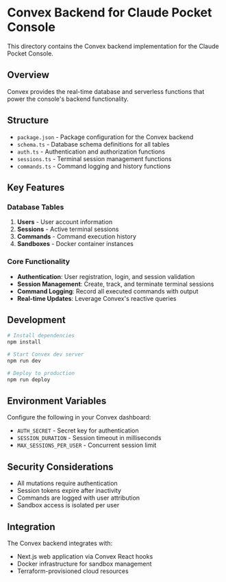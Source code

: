 # Convex Backend for Claude Pocket Console

This directory contains the Convex backend implementation for the Claude Pocket Console.

## Overview

Convex provides the real-time database and serverless functions that power the console's backend functionality.

## Structure

- `package.json` - Package configuration for the Convex backend
- `schema.ts` - Database schema definitions for all tables
- `auth.ts` - Authentication and authorization functions
- `sessions.ts` - Terminal session management functions
- `commands.ts` - Command logging and history functions

## Key Features

### Database Tables

1. **Users** - User account information
2. **Sessions** - Active terminal sessions
3. **Commands** - Command execution history
4. **Sandboxes** - Docker container instances

### Core Functionality

- **Authentication**: User registration, login, and session validation
- **Session Management**: Create, track, and terminate terminal sessions
- **Command Logging**: Record all executed commands with output
- **Real-time Updates**: Leverage Convex's reactive queries

## Development

```bash
# Install dependencies
npm install

# Start Convex dev server
npm run dev

# Deploy to production
npm run deploy
```

## Environment Variables

Configure the following in your Convex dashboard:

- `AUTH_SECRET` - Secret key for authentication
- `SESSION_DURATION` - Session timeout in milliseconds
- `MAX_SESSIONS_PER_USER` - Concurrent session limit

## Security Considerations

- All mutations require authentication
- Session tokens expire after inactivity
- Commands are logged with user attribution
- Sandbox access is isolated per user

## Integration

The Convex backend integrates with:

- Next.js web application via Convex React hooks
- Docker infrastructure for sandbox management
- Terraform-provisioned cloud resources